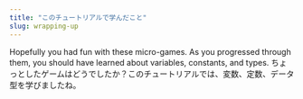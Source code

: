 ```yaml
---
title: "このチュートリアルで学んだこと"
slug: wrapping-up
---
```


Hopefully you had fun with these micro-games. As you progressed through them, you should have learned about variables, constants, and types.
ちょっとしたゲームはどうでしたか？このチュートリアルでは、変数、定数、データ型を学びましたね。

<!-- - Bullet list of key concepts -->
